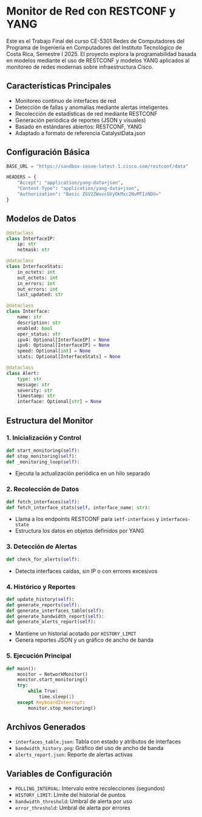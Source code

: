 # Monitor de Red con RESTCONF y YANG

Este es el Trabajo Final del curso CE-5301 Redes de Computadores del Programa de Ingeniería en Computadores del Instituto Tecnológico de Costa Rica, Semestre I 2025. El proyecto explora la programabilidad basada en modelos mediante el uso de RESTCONF y modelos YANG aplicados al monitoreo de redes modernas sobre infraestructura Cisco.

## Características Principales

* Monitoreo continuo de interfaces de red
* Detección de fallas y anomalías mediante alertas inteligentes
* Recolección de estadísticas de red mediante RESTCONF
* Generación periódica de reportes (JSON y visuales)
* Basado en estándares abiertos: RESTCONF, YANG
* Adaptado a formato de referencia CatalystData.json

## Configuración Básica

```python
BASE_URL = "https://sandbox-iosxe-latest-1.cisco.com/restconf/data"

HEADERS = {
    "Accept": "application/yang-data+json",
    "Content-Type": "application/yang-data+json",
    "Authorization": "Basic ZGV2ZWxvcGVyOkMxc2NvMTIzNDU="
}
```

## Modelos de Datos

```python
@dataclass
class InterfaceIP:
    ip: str
    netmask: str

@dataclass
class InterfaceStats:
    in_octets: int
    out_octets: int
    in_errors: int
    out_errors: int
    last_updated: str

@dataclass
class Interface:
    name: str
    description: str
    enabled: bool
    oper_status: str
    ipv4: Optional[InterfaceIP] = None
    ipv6: Optional[InterfaceIP] = None
    speed: Optional[int] = None
    stats: Optional[InterfaceStats] = None

@dataclass
class Alert:
    type: str
    message: str
    severity: str
    timestamp: str
    interface: Optional[str] = None
```

## Estructura del Monitor

### 1. Inicialización y Control

```python
def start_monitoring(self):
def stop_monitoring(self):
def _monitoring_loop(self):
```

* Ejecuta la actualización periódica en un hilo separado

### 2. Recolección de Datos

```python
def fetch_interfaces(self):
def fetch_interface_stats(self, interface_name: str):
```

* Llama a los endpoints RESTCONF para `ietf-interfaces` y `interfaces-state`
* Estructura los datos en objetos definidos por YANG

### 3. Detección de Alertas

```python
def check_for_alerts(self):
```

* Detecta interfaces caídas, sin IP o con errores excesivos

### 4. Histórico y Reportes

```python
def update_history(self):
def generate_reports(self):
def generate_interfaces_table(self):
def generate_bandwidth_report(self):
def generate_alerts_report(self):
```

* Mantiene un historial acotado por `HISTORY_LIMIT`
* Genera reportes JSON y un gráfico de ancho de banda

### 5. Ejecución Principal

```python
def main():
    monitor = NetworkMonitor()
    monitor.start_monitoring()
    try:
        while True:
            time.sleep(1)
    except KeyboardInterrupt:
        monitor.stop_monitoring()
```

## Archivos Generados

* `interfaces_table.json`: Tabla con estado y atributos de interfaces
* `bandwidth_history.png`: Gráfico del uso de ancho de banda
* `alerts_report.json`: Reporte de alertas activas

## Variables de Configuración

* `POLLING_INTERVAL`: Intervalo entre recolecciones (segundos)
* `HISTORY_LIMIT`: Límite del historial de puntos
* `bandwidth_threshold`: Umbral de alerta por uso
* `error_threshold`: Umbral de alerta por errores


